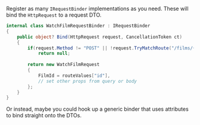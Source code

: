 
Register as many `IRequestBinder` implementations as you need. These will bind the `HttpRequest` to a request DTO.

```c#
internal class WatchFilmRequestBinder : IRequestBinder
{
    public object? Bind(HttpRequest request, CancellationToken ct)
    {
        if(request.Method != "POST" || !request.TryMatchRoute("/films/{id}/watch", out var routeValues))
            return null;
            
        return new WatchFilmRequest
        {
            FilmId = routeValues["id"],
            // set other props from query or body
        };
    }
}
```

Or instead, maybe you could hook up a generic binder that uses attributes to bind straight onto the DTOs.